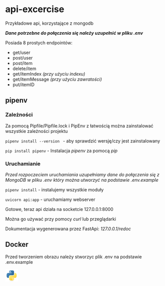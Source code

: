 # api-excercise

Przykładowe api, korzystające z mongodb

***Dane potrzebne do połączenia się należy uzupełnić w pliku *.env****

Posiada 8 prostych endpointów:

- get/user
- post/user
- post/item
- delete/item
- get/itemIndex *(przy użyciu indexu)*
- get/itemMessage *(przy użyciu zawratości)*
- put/itemID

## pipenv

### Zależności

Za pomocą Pipfile/Pipfile.lock i PipEnv z łatwością można
zainstalować wszystkie zależności projektu

<code>pipenv install --version </code> - aby sprawdzić wersję/czy jest zainstalowany

<code>pip install pipenv</code> - Instalacja *pipenv* za pomocą *pip*

### Uruchamianie

*Przed rozpoczeciem uruchamiania uzupełniamy dane do połączenia się z MongoDB w pliku .env który można utworzyć na
podstawie .env.example*

<code>pipenv install</code> - instalujemy wszystkie moduły

<code>uvicorn api:app</code> - uruchamiamy webserver

Gotowe, teraz api działa na socketcie 127.0.0.1:8000

Można go używać przy pomocy *curl* lub przeglądarki

Dokumentacja wygenerowana przez FastApi: *127.0.0.1/redoc*

## Docker

Przed tworzeniem obrazu należy stworzyc plik .env na podstawie .env.example

<a href="https://www.python.org" target="_blank" rel="noreferrer"> <img src="https://raw.githubusercontent.com/devicons/devicon/master/icons/python/python-original.svg" alt="python" width="40" height="40"/> </a>


